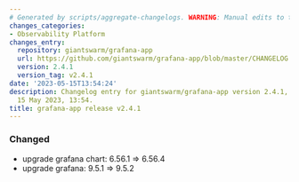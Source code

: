 ```yaml
---
# Generated by scripts/aggregate-changelogs. WARNING: Manual edits to this files will be overwritten.
changes_categories:
- Observability Platform
changes_entry:
  repository: giantswarm/grafana-app
  url: https://github.com/giantswarm/grafana-app/blob/master/CHANGELOG.md#241---2023-05-15
  version: 2.4.1
  version_tag: v2.4.1
date: '2023-05-15T13:54:24'
description: Changelog entry for giantswarm/grafana-app version 2.4.1, published on
  15 May 2023, 13:54.
title: grafana-app release v2.4.1
---
```


### Changed
- upgrade grafana chart: 6.56.1 => 6.56.4
- upgrade grafana: 9.5.1 => 9.5.2
